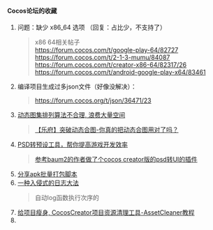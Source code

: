 #### Cocos论坛的收藏

1. 问题：缺少 x86_64 选项 （回复：占比少，不支持了）  
    > x86 64相关帖子  
    > https://forum.cocos.com/t/google-play-64/82727  
    > https://forum.cocos.com/t/2-1-3-mumu/84087  
    > https://forum.cocos.com/t/creator-x86-64/82317/26  
    > https://forum.cocos.com/t/android-google-play-x64/83461  
2. 编译项目生成过多json文件（好像没解决）：
    > https://forum.cocos.org/t/json/36471/23  
3. [动态图集排列算法不合理, 浪费大量空间](https://forum.cocos.org/t/topic/135586)  
    > [【乐府】突破动态合图-你真的把动态合图用对了吗？](https://forum.cocos.org/t/topic/98157)  
4. [PSD转预设工具，帮你提高游戏开发效率](https://forum.cocos.org/t/psd/78660)  
    > [参考baum2的作者做了个cocos creator版的psd转UI的插件](https://forum.cocos.org/t/baum2-cocos-creator-psd-ui/78031)  
5. [分享apk批量打包脚本](https://forum.cocos.org/t/topic/138593)  
6. [一种入侵式的日志大法](http://lamyoung.com/javascript/2020/12/30/log/)   
    > 自动log函数执行次序的
7. [给项目瘦身, CocosCreator项目资源清理工具-AssetCleaner教程](https://forum.cocos.org/t/cocoscreator-assetcleaner/83747/1)  
8. 